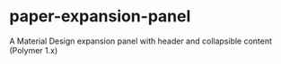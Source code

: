 # paper-expansion-panel
A Material Design expansion panel with header and collapsible content (Polymer 1.x)
